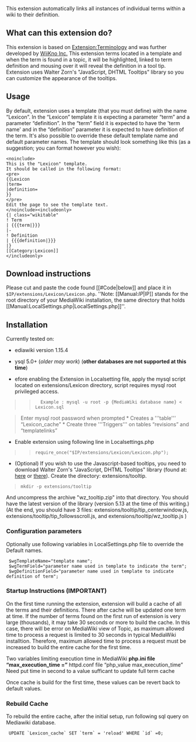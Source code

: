 This extension automatically links all instances of individual terms within a wiki to their definition.

## What can this extension do? ##
This extension is based on [Extension:Terminology](http://www.mediawiki.org/wiki/Extension:Terminology) and was further developed by [WiiKno Inc.](http://www.wiikno.com)
This extension  terms located in a template and when the term is found in a topic, it will be highlighted, linked to term definition and mousing over it will reveal the definition in a tool tip.
Extension uses Walter Zorn's "JavaScript, DHTML Tooltips" library so you can customize the appearance of the tooltips.
## Usage ##
By default, extension uses a template (that you must define) with the name “Lexicon”. In the “Lexicon” template it is expecting a parameter “term”  and a parameter “definition”. In the “term” field it is expected to have the 'term name' and in the “definition” parameter it is expected to have definition of the term. It's also possible to override these default template name and default parameter names.
The template should look something like this (as a suggestion; you can format however you wish):

```
<noinclude>
This is the "Lexicon" template.
It should be called in the following format:
<pre>
{{Lexicon
|term=
|definition=
}}
</pre>
Edit the page to see the template text.
</noinclude><includeonly>
{| class="wikitable"
! Term
| {{{term|}}}
|-
! Definition
| {{{definition|}}}
|}
[[Category:Lexicon]]
</includeonly>

```

## Download instructions ##
Please cut and paste the code found [[#Code|below]] and place it in ```
$IP/extensions/Lexicon/Lexicon.php```.  ''Note: [[Manual:$IP|$IP]] stands for the root directory of your MediaWiki installation, the same directory that holds [[Manual:LocalSettings.php|LocalSettings.php]]''.

## Installation ##
Currently tested on:
  * ediawiki version 1.15.4
  * ysql 5.0+ (_older may work_) (**other databases are not supported at this time**)

  * efore enabling the Extension in Localsetting file, apply the mysql script located on extensions/Lexicon directory, script requires mysql root privileged access.
> > `  Example : mysql -u root -p {MediaWiki database name} < Lexicon.sql`

> Enter mysql root password when prompted
    * Creates a '''table''' “Lexicon\_cache”
    * Create three '''Triggers''' on tables “revisions” and “templatelinks”
  * Enable extension using following line in Localsettings.php
> > `require_once("$IP/extensions/Lexicon/Lexicon.php");`

  * (Optional)  If you wish to use the Javascript-based tooltips, you need to download Walter Zorn's "JavaScript, DHTML Tooltips" library (found at: [here](http://gualtierozorni.altervista.org/tooltip/tooltip_e.htm) or [there](http://www.walterzorn.com/tooltip/tooltip_e.htm)). Create the directory: extensions/tooltip.


> `mkdir -p extensions/tooltip`

And uncompress the archive "wz\_tooltip.zip" into that directory.  You should have the latest version of the library (version 5.13 at the time of this writing.)  (At the end, you should have 3 files: extensions/tooltip/tip\_centerwindow.js, extensions/tooltip/tip\_followsscroll.js, and extensions/tooltip/wz\_tooltip.js )

### Configuration parameters ###
Optionally use following variables in LocalSettings.php file to override the Default names.
```
 $wgTemplateName="template name";
 $wgTermField="parameter name used in template to indicate the term";
 $wgDefinitionField="parameter name used in template to indicate definition of term";
```
### Startup Instructions (IMPORTANT) ###
On the first time running the extension, extension will build a cache of all the terms and their definitions. There after  cache will be updated one term at time. If the number of terms found on the first run of extension is very large (thousands), it may take 30 seconds or more to build the cache.  In this case, there will be error on MediaWiki view of Topic, as maximum allowed time to process a request is limited to 30 seconds in typical MediaWiki installtion. Therefore, maximum allowed time to process a request must be increased to build the entire cache for the first time.

Two variables limiting execution time in MediaWiki
**php.ini file “max\_execution\_time =”** httpd.conf file “php\_value max\_execution\_time”
Need put time in second to a value sufficant to update full term cache

Once cache is build for the first time, these values can be revert back to default values.

### Rebuild Cache ###
To rebuild the entire cache, after the initial setup, run following sql query on Mediawiki database.

`` UPDATE `Lexicon_cache` SET `term` = 'reload' WHERE `id` =0;``